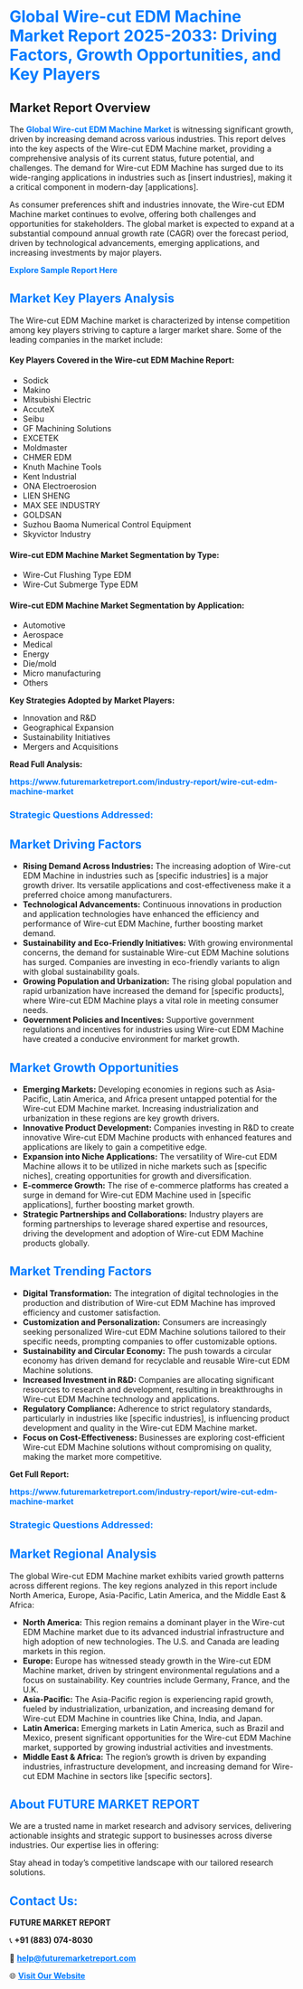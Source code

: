 <h1 style="color: #007BFF;">Global Wire-cut EDM Machine Market Report 2025-2033: Driving Factors, Growth Opportunities, and Key Players</h1>

<section id="overview">
<h2>Market Report Overview</h2>
<p>The <a href="https://www.futuremarketreport.com/industry-report/wire-cut-edm-machine-market" style="color: #007BFF; text-decoration: none;"><strong>Global Wire-cut EDM Machine Market</strong></a> is witnessing significant growth, driven by increasing demand across various industries. This report delves into the key aspects of the Wire-cut EDM Machine market, providing a comprehensive analysis of its current status, future potential, and challenges. The demand for Wire-cut EDM Machine has surged due to its wide-ranging applications in industries such as [insert industries], making it a critical component in modern-day [applications].</p>
<p>As consumer preferences shift and industries innovate, the Wire-cut EDM Machine market continues to evolve, offering both challenges and opportunities for stakeholders. The global market is expected to expand at a substantial compound annual growth rate (CAGR) over the forecast period, driven by technological advancements, emerging applications, and increasing investments by major players.</p>
</section>

<section id="overview">
<p><a href="https://www.futuremarketreport.com/request-sample/reportId=105476" style="color: #007BFF; text-decoration: none;"><strong>Explore Sample Report Here</strong></a></p>
</section>

<section id="key-players">
<h2 style="color: #007BFF;">Market Key Players Analysis</h2>
<p>The Wire-cut EDM Machine market is characterized by intense competition among key players striving to capture a larger market share. Some of the leading companies in the market include:</p>
<h4>Key Players Covered in the Wire-cut EDM Machine Report:</h4>
<ul><li>Sodick</li><li>Makino</li><li>Mitsubishi Electric</li><li>AccuteX</li><li>Seibu</li><li>GF Machining Solutions</li><li>EXCETEK</li><li>Moldmaster</li><li>CHMER EDM</li><li>Knuth Machine Tools</li><li>Kent Industrial</li><li>ONA Electroerosion</li><li>LIEN SHENG</li><li>MAX SEE INDUSTRY</li><li>GOLDSAN</li><li>Suzhou Baoma Numerical Control Equipment</li><li>Skyvictor Industry</li></ul>
<h4>Wire-cut EDM Machine Market Segmentation by Type:</h4>
<ul><li>Wire-Cut Flushing Type EDM</li><li>Wire-Cut Submerge Type EDM</li></ul>

<h4>Wire-cut EDM Machine Market Segmentation by Application:</h4>
<ul><li>Automotive</li><li>Aerospace</li><li>Medical</li><li>Energy</li><li>Die/mold</li><li>Micro manufacturing</li><li>Others</li></ul>
<p><strong>Key Strategies Adopted by Market Players:</strong></p>
<ul>
<li>Innovation and R&D</li>
<li>Geographical Expansion</li>
<li>Sustainability Initiatives</li>
<li>Mergers and Acquisitions</li>
</ul>
</section>

<section>
<p><strong>Read Full Analysis: </strong></p><a href="https://www.futuremarketreport.com/industry-report/wire-cut-edm-machine-market" style="color: #007BFF; text-decoration: none;"><strong>https://www.futuremarketreport.com/industry-report/wire-cut-edm-machine-market</strong></a>
<h3 style="color: #007BFF;">Strategic Questions Addressed:</h3>
</section>

<section id="driving-factors">
<h2 style="color: #007BFF;">Market Driving Factors</h2>
<ul>
<li><strong>Rising Demand Across Industries:</strong> The increasing adoption of Wire-cut EDM Machine in industries such as [specific industries] is a major growth driver. Its versatile applications and cost-effectiveness make it a preferred choice among manufacturers.</li>
<li><strong>Technological Advancements:</strong> Continuous innovations in production and application technologies have enhanced the efficiency and performance of Wire-cut EDM Machine, further boosting market demand.</li>
<li><strong>Sustainability and Eco-Friendly Initiatives:</strong> With growing environmental concerns, the demand for sustainable Wire-cut EDM Machine solutions has surged. Companies are investing in eco-friendly variants to align with global sustainability goals.</li>
<li><strong>Growing Population and Urbanization:</strong> The rising global population and rapid urbanization have increased the demand for [specific products], where Wire-cut EDM Machine plays a vital role in meeting consumer needs.</li>
<li><strong>Government Policies and Incentives:</strong> Supportive government regulations and incentives for industries using Wire-cut EDM Machine have created a conducive environment for market growth.</li>
</ul>
</section>

<section id="growth-opportunities">
<h2 style="color: #007BFF;">Market Growth Opportunities</h2>
<ul>
<li><strong>Emerging Markets:</strong> Developing economies in regions such as Asia-Pacific, Latin America, and Africa present untapped potential for the Wire-cut EDM Machine market. Increasing industrialization and urbanization in these regions are key growth drivers.</li>
<li><strong>Innovative Product Development:</strong> Companies investing in R&D to create innovative Wire-cut EDM Machine products with enhanced features and applications are likely to gain a competitive edge.</li>
<li><strong>Expansion into Niche Applications:</strong> The versatility of Wire-cut EDM Machine allows it to be utilized in niche markets such as [specific niches], creating opportunities for growth and diversification.</li>
<li><strong>E-commerce Growth:</strong> The rise of e-commerce platforms has created a surge in demand for Wire-cut EDM Machine used in [specific applications], further boosting market growth.</li>
<li><strong>Strategic Partnerships and Collaborations:</strong> Industry players are forming partnerships to leverage shared expertise and resources, driving the development and adoption of Wire-cut EDM Machine products globally.</li>
</ul>
</section>

<section id="trending-factors">
<h2 style="color: #007BFF;">Market Trending Factors</h2>
<ul>
<li><strong>Digital Transformation:</strong> The integration of digital technologies in the production and distribution of Wire-cut EDM Machine has improved efficiency and customer satisfaction.</li>
<li><strong>Customization and Personalization:</strong> Consumers are increasingly seeking personalized Wire-cut EDM Machine solutions tailored to their specific needs, prompting companies to offer customizable options.</li>
<li><strong>Sustainability and Circular Economy:</strong> The push towards a circular economy has driven demand for recyclable and reusable Wire-cut EDM Machine solutions.</li>
<li><strong>Increased Investment in R&D:</strong> Companies are allocating significant resources to research and development, resulting in breakthroughs in Wire-cut EDM Machine technology and applications.</li>
<li><strong>Regulatory Compliance:</strong> Adherence to strict regulatory standards, particularly in industries like [specific industries], is influencing product development and quality in the Wire-cut EDM Machine market.</li>
<li><strong>Focus on Cost-Effectiveness:</strong> Businesses are exploring cost-efficient Wire-cut EDM Machine solutions without compromising on quality, making the market more competitive.</li>
</ul>
</section>

<section>
<p><strong>Get Full Report: </strong></p><a href="https://www.futuremarketreport.com/industry-report/wire-cut-edm-machine-market" style="color: #007BFF; text-decoration: none;"><strong>https://www.futuremarketreport.com/industry-report/wire-cut-edm-machine-market</strong></a>
<h3 style="color: #007BFF;">Strategic Questions Addressed:</h3>
</section>


<section id="regional-analysis">
<h2 style="color: #007BFF;">Market Regional Analysis</h2>
<p>The global Wire-cut EDM Machine market exhibits varied growth patterns across different regions. The key regions analyzed in this report include North America, Europe, Asia-Pacific, Latin America, and the Middle East & Africa:</p>
<ul>
<li><strong>North America:</strong> This region remains a dominant player in the Wire-cut EDM Machine market due to its advanced industrial infrastructure and high adoption of new technologies. The U.S. and Canada are leading markets in this region.</li>
<li><strong>Europe:</strong> Europe has witnessed steady growth in the Wire-cut EDM Machine market, driven by stringent environmental regulations and a focus on sustainability. Key countries include Germany, France, and the U.K.</li>
<li><strong>Asia-Pacific:</strong> The Asia-Pacific region is experiencing rapid growth, fueled by industrialization, urbanization, and increasing demand for Wire-cut EDM Machine in countries like China, India, and Japan.</li>
<li><strong>Latin America:</strong> Emerging markets in Latin America, such as Brazil and Mexico, present significant opportunities for the Wire-cut EDM Machine market, supported by growing industrial activities and investments.</li>
<li><strong>Middle East & Africa:</strong> The region’s growth is driven by expanding industries, infrastructure development, and increasing demand for Wire-cut EDM Machine in sectors like [specific sectors].</li>
</ul>
</section>

<footer>
<h2 style="color: #007BFF;">About FUTURE MARKET REPORT</h2>
<p>We are a trusted name in market research and advisory services, delivering actionable insights and strategic support to businesses across diverse industries. Our expertise lies in offering:</p>

<p>Stay ahead in today’s competitive landscape with our tailored research solutions.</p>

<h2 style="color: #007BFF;">Contact Us:</h2>
<p><strong>FUTURE MARKET REPORT</strong></p>
<p>📞 <strong>+91 (883) 074-8030</strong></p>
<p>📧 <strong><a href="mailto:help@futuremarketreport.com" style="color: #007BFF;">help@futuremarketreport.com</a></strong></p>
<p>🌐 <strong><a href="https://www.futuremarketreport.com/" style="color: #007BFF;">Visit Our Website</a></strong></p>
</footer>